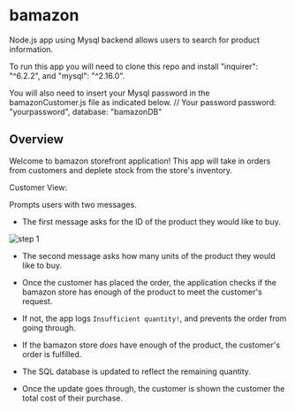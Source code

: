 # bamazon
Node.js app using Mysql backend allows users to search for product information. 

To run this app you will need to clone this repo and install "inquirer": "^6.2.2",
and "mysql": "^2.16.0".  

You will also need to insert your Mysql password in the bamazonCustomer.js file as indicated below.
// Your password
  password: "yourpassword",
  database: "bamazonDB"

## Overview

Welcome to bamazon storefront application! This app will take in orders from customers and deplete stock from the store's inventory. 

Customer View:
 
Prompts users with two messages.

   * The first message asks for the ID of the product they would like to buy.
 
   <img src="/gtresquire/bamazon/blob/master/Step%201.png" alt="step 1" style="max-width:100%;">

 
   * The second message asks how many units of the product they would like to buy.



   *  Once the customer has placed the order, the application checks if the bamazon store has enough of the product to meet         the customer's request.
   
   

   * If not, the app logs `Insufficient quantity!`, and prevents the order from going through.

   * If the bamazon store _does_ have enough of the product, the customer's order is fulfilled.
   * The SQL database is updated to reflect the remaining quantity.
   * Once the update goes through, the customer is shown the customer the total cost of their purchase.

